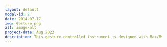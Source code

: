 ```yaml
---
layout: default
modal-id: 2
date: 2014-07-17
img: Gesture.png
alt: image-alt
project-date: Aug 2022
description: This gesture-controlled instrument is designed with Max/MSP/Jitter, Max external package cv.jit, and software synthesizer Serum. The motivation for designing this instrument is to conveniently play music with a single hand and a webcam. Thus, the ultimate principle of this design is to keep every operation as easy as possible (<a href="https://youtu.be/zId0vE_OMhE">Demonstration Video(Part 2)</a> / <a href="https://drive.google.com/file/d/1QhDPd_me1dxBbLhvE4_D6w-9xDY7pOF9/view?usp=sharing">Introduction Document(Part 2)</a>). 
---
```

